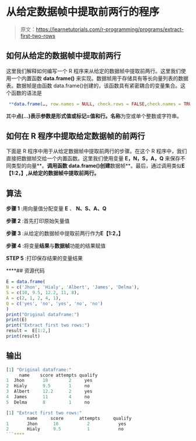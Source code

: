 # 从给定数据帧中提取前两行的程序

> 原文：<https://learnetutorials.com/r-programming/programs/extract-first-two-rows>

## 如何从给定的数据帧中提取前两行

这里我们解释如何编写一个 R 程序来从给定的数据帧中提取前两行。这里我们使用一个内置函数 **data.frame()** 来实现。数据帧用于存储具有等长向量列表的数据表。数据帧是由函数 data.frame()创建的，该函数具有紧密耦合的变量集合。这个函数的语法是

```r
 **data.frame(…, row.names = NULL, check.rows = FALSE,check.names = TRUE, fix.empty.names = TRUE,stringsAsFactors = default.stringsAsFactors())** 

```

其中**点(...)**表示参数是形式值或标记=值和**行。名称**为空或单个整数或字符串。

## 如何在 R 程序中提取给定数据帧的前两行

下面是 R 程序中用于从给定数据帧中提取前两行的步骤。在这个 R 程序中，我们直接把数据帧交给一个内置函数。这里我们使用变量 **E，N，S，A，Q** 来保存不同类型的向量**。**调用函数 data.frame()创建**数据帧**。最后，通过调用类似**E【1:2，】,从给定的数据帧中提取前两行。**

## 算法

**步骤 1** :用向量值分配变量 **E** 、 **N、S、A、Q**

**步骤 2** :首先打印原始矢量值

**步骤 3** :从给定的数据帧中提取前两行作为**E【1:2，】**

**步骤 4** :将变量**结果**与**数据帧**功能的结果赋值

**STEP 5** :打印保存结果的变量结果

 ****## 资源代码

```r
E = data.frame(
N = c('Jhon', 'Hialy', 'Albert', 'James', 'Delma'),
S = c(10, 9.5, 12.2, 11, 8),
A = c(2, 1, 2, 4, 1),
Q = c('yes', 'no', 'yes', 'no', 'no')
)
print("Original dataframe:")
print(E)
print("Extract first two rows:")
result =  E[1:2,]
print(result)

```

## 输出

```r
[1] "Original dataframe:"
     name    score attempts qualify
1  Jhon       10        2     yes
2  Hialy      9.5       1     no
3  Albert     12.2      2     yes
4  James      11        4     no
5  Delma      8         1     no

[1] "Extract first two rows:"
        name     score      attempts     qualify
1       Jhon      10           2           yes
2       Hialy     9.5          1           no 
```****